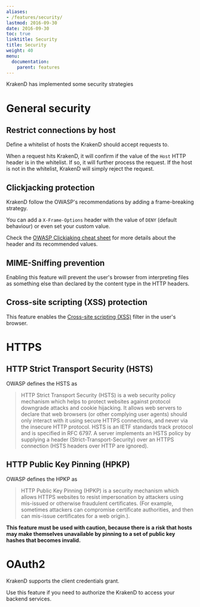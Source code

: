 ```yaml
---
aliases:
- /features/security/
lastmod: 2016-09-30
date: 2016-09-30
toc: true
linktitle: Security
title: Security
weight: 40
menu:
  documentation:
    parent: features
---
```


KrakenD has implemented some security strategies

# General security

## Restrict connections by host

Define a whitelist of hosts the KrakenD should accept requests to.

When a request hits KrakenD, it will confirm if the value of the `Host` HTTP header is in the whitelist. If so, it will further process the request. If the host is not in the whitelist, KrakenD will simply reject the request.

## Clickjacking protection

KrakenD follow the OWASP's recommendations by adding a frame-breaking strategy.

You can add a `X-Frame-Options` header with the value of `DENY` (default behaviour) or even set your custom value.

Check the [OWASP Clickjaking cheat sheet](https://www.owasp.org/index.php/Clickjacking_Defense_Cheat_Sheet#X-Frame-Options_Header_Types) for more details about the header and its recommended values.

## MIME-Sniffing prevention

Enabling this feature will prevent the user's browser from interpreting files as something else than declared by the content type in the HTTP headers.

## Cross-site scripting (XSS) protection

This feature enables the [Cross-site scripting (XSS)](https://www.owasp.org/index.php/Cross-site_Scripting_(XSS)) filter in the user's browser.

# HTTPS

## HTTP Strict Transport Security (HSTS)

OWASP defines the HSTS as

> HTTP Strict Transport Security (HSTS) is a web security policy mechanism which helps to protect websites against protocol downgrade attacks and cookie hijacking. It allows web servers to declare that web browsers (or other complying user agents) should only interact with it using secure HTTPS connections, and never via the insecure HTTP protocol. HSTS is an IETF standards track protocol and is specified in RFC 6797. A server implements an HSTS policy by supplying a header (Strict-Transport-Security) over an HTTPS connection (HSTS headers over HTTP are ignored).

## HTTP Public Key Pinning (HPKP)

OWASP defines the HPKP as

> HTTP Public Key Pinning (HPKP) is a security mechanism which allows HTTPS websites to resist impersonation by attackers using mis-issued or otherwise fraudulent certificates. (For example, sometimes attackers can compromise certificate authorities, and then can mis-issue certificates for a web origin.).

**This feature must be used with caution, because there is a risk that hosts may make themselves unavailable by pinning to a set of public key hashes that becomes invalid.**

# OAuth2

KrakenD supports the client credentials grant.

Use this feature if you need to authorize the KrakenD to access your backend services.